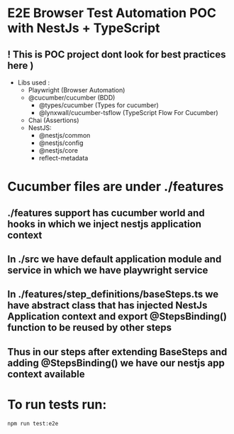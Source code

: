 # E2E Browser Test Automation POC with NestJs + TypeScript
## ! This is POC project dont look for best practices here )
* Libs used :
  * Playwright (Browser Automation)
  * @cucumber/cucumber (BDD)
    * @types/cucumber (Types for cucumber)
    * @lynxwall/cucumber-tsflow (TypeScript Flow For Cucumber)
  * Chai (Assertions)
  * NestJS:
    * @nestjs/common
    * @nestjs/config
    * @nestjs/core
    * reflect-metadata


# Cucumber files are under ./features
## ./features support has cucumber world and hooks in which we inject nestjs application context
## In ./src we have default application module and service in which we have playwright service
## In ./features/step_definitions/baseSteps.ts we have abstract class that has injected NestJs Application context and export  @StepsBinding() function to be reused by other steps
## Thus in our steps after extending BaseSteps and adding @StepsBinding() we have our nestjs app context available

# To run tests run:
``` sh
npm run test:e2e 
```